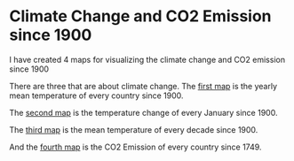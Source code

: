 # Climate Change and CO2 Emission since 1900


I have created 4 maps for visualizing the climate change and CO2 emission since 1900

There are three that are about climate change.
The [first map](annual_temperature_map.html) is the yearly mean temperature of every country since 1900.

The [second map](january_temperature_map.html) is the temperature change of every January since 1900.

The [third map](decade_temperature_map.html) is the mean temperature of every decade since 1900.

And the [fourth map](emission_map.html) is the CO2 Emission of every country since 1749.
